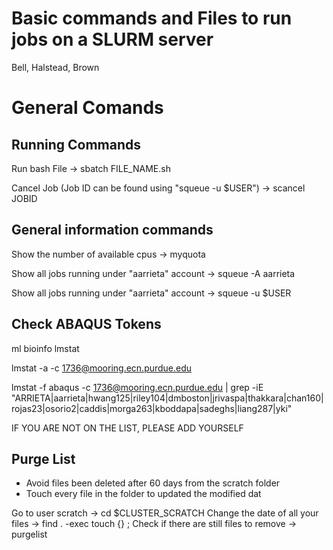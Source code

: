 # Basic commands and Files to run jobs on a SLURM server

Bell, Halstead, Brown

# General Comands

## Running Commands

Run bash File -> sbatch FILE_NAME.sh

Cancel Job (Job ID can be found using "squeue -u $USER") -> scancel JOBID 

## General information commands

Show the number of available cpus -> myquota

Show all jobs running under "aarrieta" account -> squeue -A aarrieta

Show all jobs running under "aarrieta" account -> squeue -u $USER

## Check ABAQUS Tokens

ml bioinfo lmstat

lmstat -a -c 1736@mooring.ecn.purdue.edu 

lmstat -f abaqus -c 1736@mooring.ecn.purdue.edu | grep -iE "ARRIETA|aarrieta|hwang125|riley104|dmboston|jrivaspa|thakkara|chan160|rojas23|osorio2|caddis|morga263|kboddapa|sadeghs|liang287|yki"

IF YOU ARE NOT ON THE LIST, PLEASE ADD YOURSELF

## Purge List
- Avoid files been deleted after 60 days from the scratch folder
- Touch every file in the folder to updated the modified dat

Go to user scratch -> cd $CLUSTER_SCRATCH
Change the date of all your files -> find . -exec touch {} \;
Check if there are still files to remove -> purgelist
